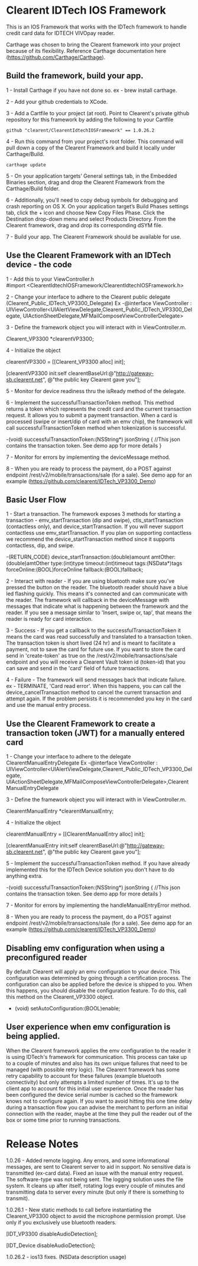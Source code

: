 # Clearent IDTech IOS Framework

This is an IOS Framework that works with the IDTech framework to handle credit card data for IDTECH VIVOpay reader.

Carthage was chosen to bring the Clearent framework into your project because of its flexibility.  Reference Carthage documentation here (https://github.com/Carthage/Carthage).

## Build the framework, build your app.

1 - Install Carthage if you have not done so. ex - brew install carthage.

2 - Add your github credentials to XCode.

3 - Add a Cartfile to your project (at root). Point to Clearent's private github repository for this framework by adding the following to your Cartfile

    github "clearent/ClearentIdtechIOSFramework" == 1.0.26.2

4 - Run this command from your project's root folder. This command will pull down a copy of the Clearent Framework and build it locally under Carthage/Build.

    carthage update

5 - On your application targets’ General settings tab, in the Embedded Binaries section, drag and drop the Clearent Framework from the Carthage/Build folder.

6 - Additionally, you'll need to copy debug symbols for debugging and crash reporting on OS X.
    On your application target’s Build Phases settings tab, click the + icon and choose New Copy Files Phase.
    Click the Destination drop-down menu and select Products Directory.
    From the Clearent framework, drag and drop its corresponding dSYM file.

7 - Build your app. The Clearent Framework should be available for use.

## Use the Clearent Framework with an IDTech device - the code

1 - Add this to your ViewController.h  
#import <ClearentIdtechIOSFramework/ClearentIdtechIOSFramework.h>

2 - Change your interface to adhere to the Clearent public delegate (Clearent_Public_IDTech_VP3300_Delegate)
Ex -@interface ViewController : UIViewController<UIAlertViewDelegate,Clearent_Public_IDTech_VP3300_Delegate, UIActionSheetDelegate,MFMailComposeViewControllerDelegate>

3 - Define the framework object you will interact with in ViewController.m.

Clearent_VP3300 *clearentVP3300;

4 - Initialize the object

clearentVP3300 = [[Clearent_VP3300 alloc]  init];

[clearentVP3300 init:self clearentBaseUrl:@"http://gateway-sb.clearent.net", @"the public key Clearent gave you"];

5 - Monitor for device readiness thru the isReady method of the delegate.

6 - Implement the successfulTransactionToken method. This method returns a token which represents the credit card and the current transaction request. It allows you to submit a payment transaction.
When a card is processed (swipe or insert/dip of card with an emv chip), the framework will call successfulTransactionToken method when tokenization is successful.

-(void) successfulTransactionToken:(NSString*) jsonString {
  //This json contains the transaction token. See demo app for more details
}

7 - Monitor for errors by implementing the deviceMessage method.

8 - When you are ready to process the payment, do a POST against endpoint /rest/v2/mobile/transactions/sale (for a sale). See demo app for an example (https://github.com/clearent/IDTech_VP3300_Demo)

## Basic User Flow

1 - Start a transaction. The framework exposes 3 methods for starting a transaction - emv_startTransaction (dip and swipe), ctls_startTransaction (contactless only), and device_startTransaction. If you will never support contactless use emv_startTransaction. If you plan on supporting contactless we recommend the device_startTransaction method since it supports contactless, dip, and swipe.

-(RETURN_CODE) device_startTransaction:(double)amount amtOther:(double)amtOther type:(int)type timeout:(int)timeout tags:(NSData*)tags forceOnline:(BOOL)forceOnline  fallback:(BOOL)fallback;

2 - Interact with reader - If you are using bluetooth make sure you've pressed the button on the reader. The bluetooth reader should have a blue led flashing quickly. This means it's connected and can communicate with the reader. The framework will callback in the deviceMessage with messages that indicate what is happening between the framework and the reader. If you see a message similar to 'Insert, swipe or, tap', that means the reader is ready for card interaction.

3 - Success - If you get a callback to the successfulTransactionToken it means the card was read successfully and translated to a transaction token. The transaction token is short lived (24 hr) and is meant to facilitate a payment, not to save the card for future use. If you want to store the card send in 'create-token' as true on the /rest/v2/mobile/transactions/sale endpoint and you will receive a Clearent Vault token id (token-id) that you can save and send in the 'card' field of future transactions.

4 - Failure - The framework will send messages back that indicate failure. ex - TERMINATE, 'Card read error'. When this happens, you can call the device_cancelTransaction method to cancel the current transaction and attempt again. If the problem persists it is recommended you key in the card and use the manual entry process.

## Use the Clearent Framework to create a transaction token (JWT) for a manually entered card


1 - Change your interface to adhere to the delegate ClearentManualEntryDelegate
Ex -@interface ViewController : UIViewController<UIAlertViewDelegate,Clearent_Public_IDTech_VP3300_Delegate, UIActionSheetDelegate,MFMailComposeViewControllerDelegate>,ClearentManualEntryDelegate

3 - Define the framework object you will interact with in ViewController.m.

ClearentManualEntry *clearentManualEntry;

4 - Initialize the object

clearentManualEntry = [[ClearentManualEntry alloc]  init];

[clearentManualEntry init:self clearentBaseUrl:@"http://gateway-sb.clearent.net", @"the public key Clearent gave you"];

5 - Implement the successfulTransactionToken method. If you have already implemented this for the IDTech Device solution you don't have to do anything extra.

-(void) successfulTransactionToken:(NSString*) jsonString {
  //This json contains the transaction token. See demo app for more details
}

7 - Monitor for errors by implementing the handleManualEntryError method.

8 - When you are ready to process the payment, do a POST against endpoint /rest/v2/mobile/transactions/sale (for a sale). See demo app for an example (https://github.com/clearent/IDTech_VP3300_Demo)

## Disabling emv configuration when using a preconfigured reader

By default Clearent will apply an emv configuration to your device. This configuration was determined by going through a certification process. The configuration can also be applied before the device is shipped to you. When this happens, you should disable the configuration feature. To do this, call this method on the Clearent_VP3300 object.

- (void) setAutoConfiguration:(BOOL)enable;

## User experience when emv configuration is being applied.

When the Clearent framework applies the emv configuration to the reader it is using IDTech's framework for communication. This process can take up to a couple of minutes and also has its own unique failures that need to be managed (with possible retry logic). The Clearent framework has some retry capability to account for these failures (example bluetooth connectivity) but only attempts a limited number of times. It's up to the client app to account for this initial user experience. Once the reader has been configured the device serial number is cached so the framework knows not to configure again. If you want to avoid hitting this one time delay during a transaction flow you can advise the merchant to perform an initial connection with the reader, maybe at the time they pull the reader out of the box or some time prior to running transactions.


# Release Notes

1.0.26 - Added remote logging. Any errors, and some informational messages, are sent to Clearent server to aid in support. No sensitive data is transmitted (ex-card data). Fixed an issue with the manual entry request. The software-type was not being sent. The logging solution uses the file system. It cleans up after itself, rotating logs every couple of minutes and transmitting data to server every minute (but only if there is something to transmit).

1.0.26.1 - New static methods to call before instantiating the Clearent_VP3300 object to avoid the microphone permission prompt. Use only if you exclusively use bluetooth readers.

[IDT_VP3300 disableAudioDetection];

[IDT_Device disableAudioDetection];

1.0.26.2 - ios13 fixes. (NSData description usage)
